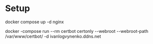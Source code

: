 # Setup

docker compose up -d nginx

docker -compose run --rm certbot certonly --webroot --webroot-path /var/www/certbot/ -d ivanlogvynenko.ddns.net

